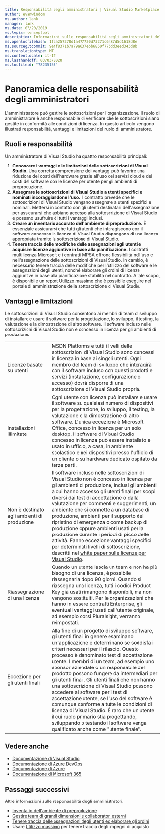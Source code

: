 ```yaml
---
title: Responsabilità degli amministratori | Visual Studio Marketplace
author: evanwindom
ms.author: lank
manager: lank
ms.date: 07/20/2019
ms.topic: conceptual
description: Informazioni sulle responsabilità degli amministratori delle sottoscrizioni.
ms.openlocfilehash: 1faa257278d1a477720d73271c6487d5d1618d8e
ms.sourcegitcommit: 9eff8371b7a79a637ebb6850f775dd3eed343d8b
ms.translationtype: MT
ms.contentlocale: it-IT
ms.lasthandoff: 03/03/2020
ms.locfileid: "78235158"
---
```

# <a name="overview-of-administrator-responsibilities"></a>Panoramica delle responsabilità degli amministratori
L'amministratore può gestire le sottoscrizioni per l'organizzazione.  Il ruolo di amministratore è anche responsabile di verificare che le sottoscrizioni siano gestite in conformità alle condizioni di licenza. In questo articolo vengono illustrati responsabilità, vantaggi e limitazioni del ruolo di amministratore.

## <a name="roles--responsibilities"></a>Ruoli e responsabilità
Un amministratore di Visual Studio ha quattro responsabilità principali:

1. **Conoscere i vantaggi e le limitazioni delle sottoscrizioni di Visual Studio.** Una corretta comprensione dei vantaggi può favorire una riduzione dei costi dell'hardware grazie all'uso dei servizi cloud e dei costi del software con le licenze per utente per gli ambienti di preproduzione. 
2. **Assegnare le sottoscrizioni di Visual Studio a utenti specifici e nominati incoraggiandone l'uso.** Il contratto prevede che le sottoscrizioni di Visual Studio vengano assegnate a utenti specifici e nominati. Mettersi in contatto con gli utenti destinatari dell'assegnazione per assicurarsi che abbiano accesso alla sottoscrizione di Visual Studio e possano usufruire di tutti i vantaggi inclusi.
3. **Creare un inventario accurato dell'ambiente di preproduzione.** È essenziale assicurarsi che tutti gli utenti che interagiscono con il software concesso in licenza di Visual Studio dispongano di una licenza appropriata tramite la sottoscrizione di Visual Studio. 
4. **Tenere traccia delle modifiche delle assegnazioni agli utenti e acquisire licenze aggiuntive in base alla pianificazione.** I contratti multilicenza Microsoft e i contratti MPSA offrono flessibilità nell'uso e nell'assegnazione delle sottoscrizioni di Visual Studio. In cambio, è necessario tenere traccia delle modifiche per l'utilizzo del software e le assegnazioni degli utenti, nonché elaborare gli ordini di licenze aggiuntive in base alla pianificazione stabilita nel contratto.  A tale scopo, è disponibile un [report Utilizzo massimo](maximum-usage.md) che è possibile eseguire nel portale di amministrazione della sottoscrizione di Visual Studio. 

## <a name="benefits-and-limitations"></a>Vantaggi e limitazioni
Le sottoscrizioni di Visual Studio consentono ai membri di team di sviluppo di installare e usare il software per la progettazione, lo sviluppo, il testing, la valutazione e la dimostrazione di altro software. Il software incluso nelle sottoscrizioni di Visual Studio non è concesso in licenza per gli ambienti di produzione.

|                                          |                         |
|------------------------------------------|----------------------------------------------------------------------------------------------------------------------------------------------------------------------------------------------------------------------------------------------------------------------------------------------------------------------------------------------------------------------------------------------------------------------------------------------------------------------------------------------------------------------------------------------------------------------------------------------------------------------------|
| Licenze basate su utenti                     | MSDN Platforms e tutti i livelli delle sottoscrizioni di Visual Studio sono concessi in licenza in base ai singoli utenti. Ogni membro del team di sviluppo che interagirà con il software incluso con questi prodotti e servizi (installazione, configurazione o accesso) dovrà disporre di una sottoscrizione di Visual Studio propria.                                                                                                                                                                                                                                                                                                                                  |
| Installazioni illimitate                  | Ogni utente con licenza può installare e usare il software su qualsiasi numero di dispositivi per la progettazione, lo sviluppo, il testing, la valutazione e la dimostrazione di altro software. L'unica eccezione è Microsoft Office, concesso in licenza per un solo desktop. Il software di Visual Studio concesso in licenza può essere installato e usato in ufficio, a casa, in ambiente scolastico e nei dispositivi presso l'ufficio di un cliente o su hardware dedicato ospitato da terze parti.                                                                                                                                                                                                                                  |
| Non è destinato agli ambienti di produzione | Il software incluso nelle sottoscrizioni di Visual Studio non è concesso in licenza per gli ambienti di produzione, inclusi gli ambienti a cui hanno accesso gli utenti finali per scopi diversi dai test di accettazione o dalla valutazione per commenti e suggerimenti, un ambiente che si connette a un database di produzione, ambienti per il supporto del ripristino di emergenza o come backup di produzione oppure ambienti usati per la produzione durante i periodi di picco delle attività. Fanno eccezione vantaggi specifici per determinati livelli di sottoscrizione, descritti nel [white paper sulle licenze per Visual Studio](https://visualstudio.microsoft.com/wp-content/uploads/2019/06/Visual-Studio-Licensing-Whitepaper-May-2019.pdf).                                                                                            |
| Riassegnazione di una licenza                     | Quando un utente lascia un team e non ha più bisogno di una licenza, è possibile riassegnarla dopo 90 giorni. Quando si riassegna una licenza, tutti i codici Product Key già usati rimangono disponibili, ma non vengono sostituiti. Per le organizzazioni che hanno in essere contratti Enterprise, gli eventuali vantaggi usati dall'utente originale, ad esempio corsi Pluralsight, verranno reimpostati.                                                                                                                                                                                                                                                 |
| Eccezione per gli utenti finali                  | Alla fine di un progetto di sviluppo software, gli utenti finali in genere esaminano un'applicazione e determinano se soddisfa i criteri necessari per il rilascio. Questo processo è denominato test di accettazione utente. I membri di un team, ad esempio uno sponsor aziendale o un responsabile del prodotto possono fungere da intermediari per gli utenti finali. Gli utenti finali che non hanno una sottoscrizione di Visual Studio possono accedere al software per i test di accettazione utente, se l'uso del software è comunque conforme a tutte le condizioni di licenza di Visual Studio. È raro che un utente il cui ruolo primario stia progettando, sviluppando o testando il software venga qualificato anche come "utente finale". |

## <a name="see-also"></a>Vedere anche
- [Documentazione di Visual Studio](https://docs.microsoft.com/visualstudio/)
- [Documentazione di Azure DevOps](https://docs.microsoft.com/azure/devops/)
- [Documentazione di Azure](https://docs.microsoft.com/azure/)
- [Documentazione di Microsoft 365](https://docs.microsoft.com/microsoft-365/)

## <a name="next-steps"></a>Passaggi successivi
Altre informazioni sulle responsabilità degli amministratori:
- [Inventario dell'ambiente di preproduzione](admin-inventory.md)
- [Gestire team di grandi dimensioni e collaboratori esterni](manage-teams.md)
- [Tenere traccia delle assegnazioni degli utenti ed elaborare gli ordini](assignments-orders.md)
- Usare [Utilizzo massimo](maximum-usage.md) per tenere traccia degli impegni di acquisto
